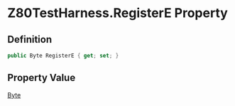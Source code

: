 # Z80TestHarness.RegisterE Property
## Definition

```c#
public Byte RegisterE { get; set; }
```

## Property Value

[Byte](https://learn.microsoft.com/en-gb/dotnet/api/System.Byte)

